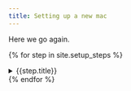 ```yaml
---
title: Setting up a new mac
---
```


Here we go again.

{% for step in site.setup_steps %}
  <details>
    <summary>{{step.title}}</summary>
    {{step.content | markdownify }}
  </details>
{% endfor %}
